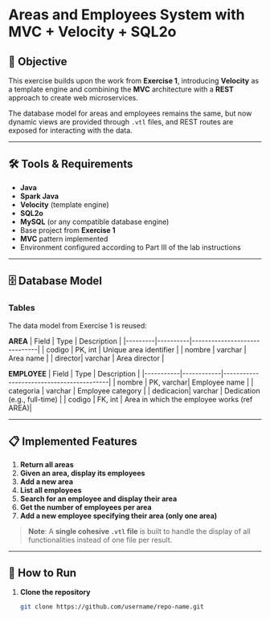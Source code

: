 # Areas and Employees System with MVC + Velocity + SQL2o

## 📌 Objective
This exercise builds upon the work from **Exercise 1**, introducing **Velocity** as a template engine and combining the **MVC** architecture with a **REST** approach to create web microservices.

The database model for areas and employees remains the same, but now dynamic views are provided through `.vtl` files, and REST routes are exposed for interacting with the data.

---

## 🛠 Tools & Requirements
- **Java**
- **Spark Java**
- **Velocity** (template engine)
- **SQL2o**
- **MySQL** (or any compatible database engine)
- Base project from **Exercise 1**
- **MVC** pattern implemented
- Environment configured according to Part III of the lab instructions

---

## 🗄 Database Model

### Tables
The data model from Exercise 1 is reused:

**AREA**
| Field   | Type     | Description                  |
|---------|----------|------------------------------|
| codigo  | PK, int  | Unique area identifier        |
| nombre  | varchar  | Area name                     |
| director| varchar  | Area director                 |

**EMPLOYEE**
| Field     | Type       | Description                              |
|-----------|------------|------------------------------------------|
| nombre    | PK, varchar| Employee name                            |
| categoria | varchar    | Employee category                        |
| dedicacion| varchar    | Dedication (e.g., full-time)              |
| codigo    | FK, int    | Area in which the employee works (ref AREA)|

---

## 📋 Implemented Features
1. **Return all areas**  
2. **Given an area, display its employees**  
3. **Add a new area**  
4. **List all employees**  
5. **Search for an employee and display their area**  
6. **Get the number of employees per area**  
7. **Add a new employee specifying their area (only one area)**  

> **Note**: A **single cohesive `.vtl` file** is built to handle the display of all functionalities instead of one file per result.

---

## 🚀 How to Run
1. **Clone the repository**
   ```bash
   git clone https://github.com/username/repo-name.git

